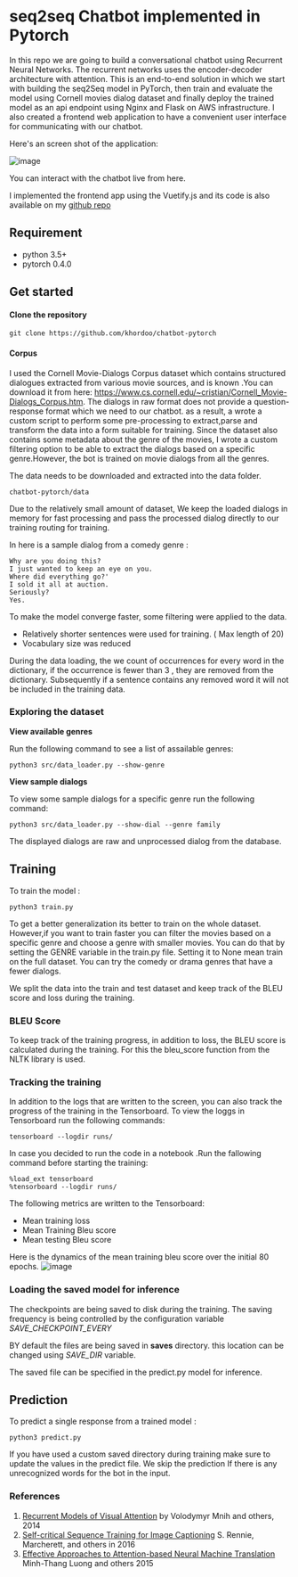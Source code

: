 # seq2seq Chatbot implemented in Pytorch
In this repo we are going to build a conversational chatbot using Recurrent Neural Networks. The recurrent networks uses the encoder-decoder architecture with attention.
This is an end-to-end solution in which we start with building the seq2Seq model in PyTorch, then train and evaluate the model using Cornell movies dialog dataset and finally deploy the trained model as an api endpoint using Nginx and Flask on AWS infrastructure. 
I also created a frontend web application to have a convenient user interface for communicating with our chatbot.

Here's an screen shot of the application:

![image](https://user-images.githubusercontent.com/32692718/80289273-d9aa8b00-86fa-11ea-80c4-68c806369edd.png)

 
You can interact with the chatbot live from here.

I implemented the frontend app using the Vuetify.js and its code is also available on my [github repo](https://github.com/khordoo/chatbot-frontend)

## Requirement
* python 3.5+
* pytorch 0.4.0


## Get started
#### Clone the repository
```
git clone https://github.com/khordoo/chatbot-pytorch
```
#### Corpus
I used the Cornell Movie-Dialogs Corpus dataset which contains structured dialogues extracted from various movie sources, and is known
.You can download it from here: https://www.cs.cornell.edu/~cristian/Cornell_Movie-Dialogs_Corpus.htm.
The dialogs in raw format does not provide a question-response format which we need to our chatbot. as a result,
 a wrote a custom script to perform some pre-processing to extract,parse and transform the data into a form suitable for training.
 Since the dataset also contains some metadata about the genre of the movies, I wrote a custom filtering option to be able to 
 extract the dialogs based on a specific genre.However, the bot is trained on movie dialogs from all the genres.
 
The data needs to be downloaded and extracted into the data folder.
```
chatbot-pytorch/data
```

Due to the relatively small amount of dataset, 
We keep the loaded dialogs in memory for fast processing and pass the processed dialog directly to our training routing for training. 


In here is a sample dialog from a comedy genre :
```
Why are you doing this?
I just wanted to keep an eye on you. 
Where did everything go?'
I sold it all at auction.
Seriously?
Yes.
```

To make the model converge faster, some filtering were applied to the data. 
- Relatively shorter sentences were used for training. ( Max length of 20) 
- Vocabulary size was reduced

During the data loading, the we count of occurrences for every word
in the dictionary, if the occurrence is fewer than 3 , they are removed from the dictionary. Subsequently 
if a sentence contains any removed word it will not be included in the training data.


### Exploring the dataset
 
**View available genres**

Run the following command to see a list of assailable genres:
```shell script
python3 src/data_loader.py --show-genre
``` 

**View sample dialogs**

To view some sample dialogs for a specific genre run the following command:
```shell script
python3 src/data_loader.py --show-dial --genre family

```
The displayed dialogs are raw and unprocessed dialog from the database.

## Training
To train the model :
```shell script
python3 train.py
```
To get a better generalization its better to train on the whole dataset. However,if you want to train faster you can filter the movies based on a specific genre and choose a genre with smaller movies. 
You can do that by setting the GENRE variable in the train.py file. Setting it to None mean train on the full dataset.
You can try the comedy or drama genres that have a fewer dialogs.


We split the data into the train and test dataset and keep track of the BLEU score and loss during the training. 

### BLEU Score
To keep track of the training progress, in addition to loss, the BLEU score is calculated during the training. For this the bleu_score function
from the NLTK library is used.

### Tracking the training
In addition to the logs that are written to the screen, you can also track the progress of the training in the Tensorboard.
To view the loggs in Tensorboard run the following commands:

````shell script
tensorboard --logdir runs/
````
In case you decided to run the code in a notebook .Run the fallowing command before starting the training:
```shell script
%load_ext tensorboard
%tensorboard --logdir runs/
````

The following metrics are written to the Tensorboard:
- Mean training loss
- Mean Training Bleu score
- Mean testing Bleu score

Here is the dynamics of the mean training bleu score  over the initial 80 epochs.
![image](https://user-images.githubusercontent.com/32692718/80285109-deae1100-86df-11ea-8d85-d428a6d71cd3.png)

### Loading the saved model for inference

The checkpoints are being saved to disk during the training. The saving frequency 
is being controlled by the configuration variable *SAVE_CHECKPOINT_EVERY*

BY default the files are being saved in **saves** directory. this location can be changed using *SAVE_DIR* variable.

The saved file can be specified in the predict.py model for inference.

## Prediction
To predict a single response from a trained model :
```shell script
python3 predict.py
```
If you have used a custom saved directory during training make sure to update the values in the predict file.
We skip the prediction If there is any unrecognized words for the bot in the input.
 

### References
1. [Recurrent Models of Visual Attention](https://arxiv.org/abs/1406.6247) by Volodymyr Mnih and others, 2014 
2. [Self-critical Sequence Training for Image Captioning](https://arxiv.org/abs/1612.00563) S. Rennie, Marcherett, and others in 2016
3. [Effective Approaches to Attention-based Neural Machine Translation](https://arxiv.org/abs/1508.04025) Minh-Thang Luong and others 2015